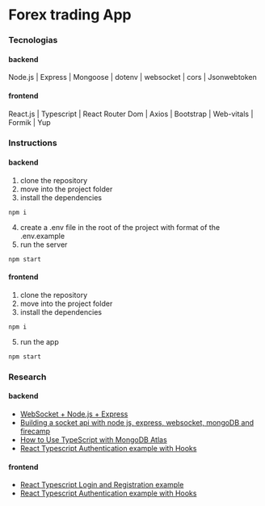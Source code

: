 # Forex trading App

### Tecnologias

#### backend
Node.js | Express | Mongoose | dotenv | websocket | cors | Jsonwebtoken

#### frontend
React.js | Typescript | React Router Dom | Axios | Bootstrap | Web-vitals | Formik | Yup

### Instructions

#### backend
1. clone the repository
2. move into the project folder
3. install the dependencies
```
npm i
```
4. create a .env file in the root of the project with format of the .env.example
5. run the server
```
npm start
```

#### frontend
1. clone the repository
2. move into the project folder
3. install the dependencies
```
npm i
```
5. run the app
```
npm start
```

### Research

#### backend
- [WebSocket + Node.js + Express](https://morioh.com/p/3b302785a62f)
- [Building a socket api with node js, express, websocket, mongoDB and firecamp](https://jsisaacdev.medium.com/building-a-socket-api-with-node-js-express-websocket-and-mongodb-login-and-registration-e5e085fed3a0)
- [How to Use TypeScript with MongoDB Atlas](https://www.mongodb.com/compatibility/using-typescript-with-mongodb-tutorial)
- [React Typescript Authentication example with Hooks](https://www.bezkoder.com/react-typescript-authentication-example/)

#### frontend
- [React Typescript Login and Registration example](https://www.bezkoder.com/react-typescript-login-example/)
- [React Typescript Authentication example with Hooks](https://www.bezkoder.com/react-typescript-authentication-example/)
